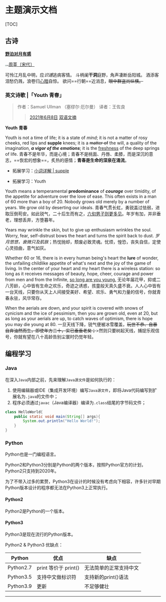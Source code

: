 # 主题演示文档

[TOC]

## 古诗

[**野泊对月有感**](https://so.gushiwen.cn/shiwenv_48dbf3cf60a6.aspx)

[<img src="https://ziyuan.guwendao.net/authorImg300/%e5%ae%8b%e4%bb%a3.jpg" alt="周莘" style="zoom:25%;" />周莘](https://so.gushiwen.cn/authorv.aspx?name=周莘)[〔宋代〕](https://so.gushiwen.cn/shiwens/default.aspx?cstr=宋代)

可怜江月乱中明，应*识逋*逃病客情。
斗柄阑**干洞**庭野，角声凄断岳阳城。
酒添客泪愁仍溅，浪卷归<u>心暗</u>自惊。
欲问==行朝==近消息，<del>眼中群盗尚纵横。</del>

### 英文诗歌 |「Youth 青春」

> 作者：Samuel Ullman （塞缪尔·厄尔曼）
> 译者：王佐良
>
> > [2021年6月8日](https://www.englishtour.cn/date/2021/06) [双语文摘](https://www.englishtour.cn/category/bilingual-digest)

**Youth**
**青春**

Youth is not a time of life; it is a state of *mind*; it is not a matter of rosy cheeks, red lips and **supple** knees; it is a <del>matter of</del> the will, a quality of the imagination, ***a vigor of the emotions***; it is the <u>freshness</u> of the deep springs of life.
青春不是年华，而是心境；青春不是桃面、丹唇、柔膝，而是深沉的意志，==恢宏的想象==，炙热的感情；**青春是生命的深泉在涌流**。

- 拓展学习：[小词详解 | supple](https://www.englishtour.cn/10134)

- 拓展学习：Youth

Youth means a temperamental **predominance** of ***courage*** over timidity, of the appetite for adventure over the love of ease. This often exists in a man of 60 more than a boy of 20. Nobody grows old merely by a number of years. We grow old by deserting our ideals.
青春气贯长虹，勇锐盖过怯弱，进取压倒苟安。如此锐气，二十后生而有之，<u>六旬男子则更多见</u>。年岁有加，并非垂老，理想丢弃，方堕暮年。

Years may wrinkle the skin, but to give up enthusiasm wrinkles the soul. Worry, fear, self-distrust bows the heart and turns the spirit back to dust.
*岁月悠悠，衰微只及肌肤*；热忱抛却，颓废必致灵魂。忧烦，惶恐，丧失自信，定使心灵扭曲，意气如灰。

Whether 60 or 16, there is in every human being's heart the **lure** of wonder, the unfailing childlike appetite of what's next and the joy of the game of living. In the center of your heart and my heart there is a wireless station: so long as it receives messages of beauty, hope, cheer, courage and power from men and from the Infinite, <u>so long are you young.</u>
无论年届花甲，抑或二八芳龄，心中皆有生命之欢乐，奇迹之诱惑，孩童般天真久盛不衰。人人心中皆有一台天线，只要你从天上人间接受美好、希望、欢乐、勇气和力量的信号，你就青春永驻，风华常存。

When the aerials are down, and your spirit is covered with snows of cynicism and the ice of pessimism, then you are grown old, even at 20, but as long as your aerials are up, to catch waves of optimism, there is hope you may die young at 80.
一旦天线下降，锐气便被冰雪覆盖，<del>玩世不恭、自暴自弃油然而生，即使年方二十，实已垂垂老矣；</del>>然则只要树起天线，捕捉乐观信号，你就有望在八十高龄告别尘寰时仍觉年轻。

## 编程学习

### Java

在深入`Java`内部之前，先来理解`Java源文件`是如何执行的：

1. 使用编辑器或IDE（集成开发环境）编写`Java源文件`，即将Java代码编写到扩展名为`.java`的文件中；
2. 程序必须通过`javac`（Java编译器）编译为`.class`结尾的字节码文件；

```java
class HelloWorld{
	public static void main(String[] args){
		System.out.println("Hello World!");
	}
}
```

### Python

Python也是一门编程语言。

Python2和Python3分别是Python的两个版本，按照Python官方的计划，Python2只支持到2020年。

为了不带入过多的累赘，Python3在设计的时候没有考虑向下相容，许多针对早期Python版本设计的程序都无法在Python3上正常执行。

#### Python2

Python2是Python的一个版本。

#### Python3

Python3是现在流行的Python版本。

Python2 & Python3 优缺点：

| Python    | 优点                 | 缺点                   |
| --------- | -------------------- | ---------------------- |
| Python2.7 | print 等价于 print() | 无法简单的正常支持中文 |
| Python3.5 | 支持中文做标识符     | 支持新的print()语法    |
| Python3.9 | 更新                 | 不足够健壮             |

---

